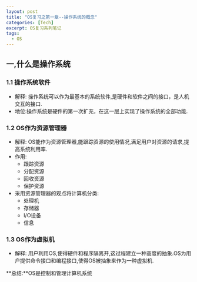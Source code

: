 ```yaml
---
layout: post
title: "OS复习之第一章--操作系统的概念"
categories: [Tech]
excerpt: OS复习系列笔记
tags:
  - OS
---
```



## 一,什么是操作系统

### 1.1 操作系统软件
- 解释: 操作系统可以作为最基本的系统软件,是硬件和软件之间的接口，是人机交互的接口.
- 地位:操作系统是硬件的第一次扩充，在这一层上实现了操作系统的全部功能.

### 1.2 OS作为资源管理器
- 解释: OS能作为资源管理器,能跟踪资源的使用情况,满足用户对资源的请求,提高系统利用率.
- 作用: 
    - 跟踪资源
    - 分配资源
    - 回收资源
    - 保护资源
- 采用资源管理器的观点将计算机分类:
    - 处理机
    - 存储器
    - I/O设备
    - 信息

### 1.3 OS作为虚拟机
- 解释: 用户利用OS,使得硬件和程序隔离开,这过程建立一种高度的抽象.OS为用户提供命令接口和编程接口,使得OS被抽象来作为一种虚拟机.

**总结:**OS是控制和管理计算机系统
